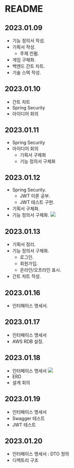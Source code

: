 # README

## 2023.01.09

- 기능 정의서 작성.
- 기획서 작성.
  - 주제 컨펌.
- 게임 구체화.
- 백엔드 간트 차트.
- 기술 스택 작성.

## 2023.01.10

- 간트 차트
- Spring Security
- 아이디어 회의

## 2023.01.11

- Spring Security
- 아이디어 회의
  - 기획서 구체화
  - 기능 정의서 구체화

## 2023.01.12

- Spring Security.
  - JWT 이론 공부.
  - JWT 테스트 구현.
- 기획서 구체화.
- 기능 정의서 구체화.
  <img src="https://s3.us-west-2.amazonaws.com/secure.notion-static.com/e70ec761-cb20-432c-808d-a2a221326819/Untitled.png?X-Amz-Algorithm=AWS4-HMAC-SHA256&X-Amz-Content-Sha256=UNSIGNED-PAYLOAD&X-Amz-Credential=AKIAT73L2G45EIPT3X45%2F20230112%2Fus-west-2%2Fs3%2Faws4_request&X-Amz-Date=20230112T080815Z&X-Amz-Expires=86400&X-Amz-Signature=4647f5fd30c6b28fa7088a4eae9cb5f8d44ab4cb9b2639f69b5a1a46841d9cee&X-Amz-SignedHeaders=host&response-content-disposition=filename%3D%22Untitled.png%22&x-id=GetObject">

## 2023.01.13

- 기획서 정리.
- 기능 정의서 구체화.
  - 로그인.
  - 회원가입.
  - 온라인/오프라인 표시.
- 간트 차트 작성.

## 2023.01.16

- 인터페이스 명세서.

## 2023.01.17

- 인터페이스 명세서
- AWS RDB 설정.

## 2023.01.18

- 인터페이스 명세서
  <img src="https://s3.us-west-2.amazonaws.com/secure.notion-static.com/4ff25dc9-3566-43c2-9f41-ed7324527fd5/Untitled.png?X-Amz-Algorithm=AWS4-HMAC-SHA256&X-Amz-Content-Sha256=UNSIGNED-PAYLOAD&X-Amz-Credential=AKIAT73L2G45EIPT3X45%2F20230118%2Fus-west-2%2Fs3%2Faws4_request&X-Amz-Date=20230118T082848Z&X-Amz-Expires=86400&X-Amz-Signature=22e2d8a4f3edc485114317eae4667ee71a5ff37f74731f4fbc1f4c97d17f6710&X-Amz-SignedHeaders=host&response-content-disposition=filename%3D%22Untitled.png%22&x-id=GetObject">
- ERD
- 설계 회의

## 2023.01.19

- 인터페이스 명세서
- Swagger 테스트
- JWT 테스트

## 2023.01.20

- 인터페이스 명세서 : DTO 정의
- 디렉토리 구조
